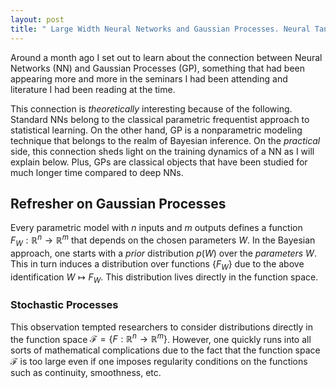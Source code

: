 ```yaml
---
layout: post
title: " Large Width Neural Networks and Gaussian Processes. Neural Tangent Kernel"
---
```


Around a month ago I set out to learn about the connection between Neural Networks (NN) and Gaussian Processes (GP), something that had been appearing more and more in the seminars I had been attending and literature I had been reading at the time.

This connection is _theoretically_ interesting because of the following. Standard NNs belong to the classical parametric frequentist approach to statistical learning. On the other hand, GP is a nonparametric modeling technique that belongs to the realm of Bayesian inference. On the _practical_ side, this connection sheds light on the training dynamics of a NN as I will explain below. Plus, GPs are classical objects that have been studied for much longer time compared to deep NNs.  

## Refresher on Gaussian Processes

Every parametric model with $n$ inputs and $m$ outputs defines a function $F_{W}: \mathbb{R}^n \to \mathbb{R}^m$ that depends on the chosen parameters $W$. In the Bayesian approach, one starts with a _prior_ distribution $p(W)$ over the _parameters_ $W$. This in turn induces a distribution over functions $\{ F_W \}$ due to the above  identification $W \mapsto F_W$. This distribution lives directly in the function space. 

### Stochastic Processes

This observation tempted researchers to consider distributions directly in the function space $\mathcal{F}=\{ F: \mathbb{R}^n \to \mathbb{R}^m \}$. However, one quickly runs into all sorts of mathematical complications due to the fact that the function space $\mathcal{F}$ is too large even if one imposes regularity conditions on the functions such as continuity, smoothness, etc.
